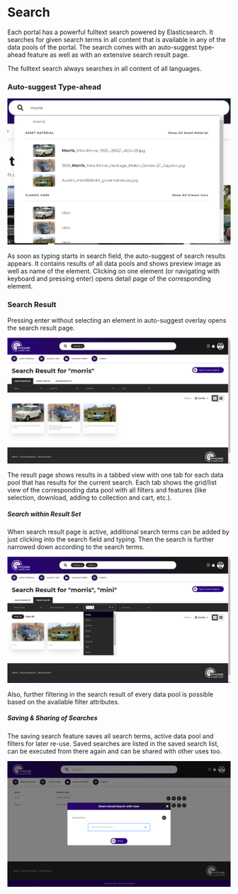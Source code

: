 # Search 

Each portal has a powerful fulltext search powered by Elasticsearch. It searches for given search terms in all 
content that is available in any of the data pools of the portal. The search comes with an auto-suggest type-ahead 
feature as well as with an extensive search result page. 

The fulltext search always searches in all content of all languages.

### Auto-suggest Type-ahead

<div class="image-as-lightbox"></div>

![Search Type Ahead](../../img/user_docs/type-ahead-search.png)


As soon as typing starts in search field, the auto-suggest of search results appears. It contains results of all data 
pools and shows preview image as well as name of the element. Clicking on one element (or navigating with keyboard and
pressing enter) opens detail page of the corresponding element. 

### Search Result

Pressing enter without selecting an element in auto-suggest overlay opens the search result page. 

<div class="image-as-lightbox"></div>

![Search Result](../../img/user_docs/search-result.png) 

The result page shows results in a tabbed view with one tab for each data pool that has results for the current search. 
Each tab shows the grid/list view of the corresponding data pool with all filters and features (like selection, 
download, adding to collection and cart, etc.).

##### Search within Result Set

When search result page is active, additional search terms can be added by just clicking into the search field and
typing. Then the search is further narrowed down according to the search terms. 

<div class="image-as-lightbox"></div>

![Search Result Filter](../../img/user_docs/search-result-filter.png) 

Also, further filtering in the search result of every data pool is possible based on the available filter attributes. 

##### Saving & Sharing of Searches

The saving search feature saves all search terms, active data pool and filters for later re-use. Saved searches are
listed in the saved search list, can be executed from there again and can be shared with other uses too. 

<div class="image-as-lightbox"></div>

![Saved Searches](../../img/user_docs/saved-searches.png) 
